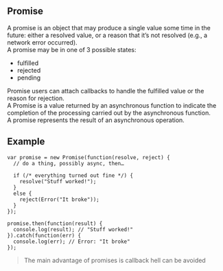 ## Promise
A promise is an object that may produce a single value some time in the future: either a resolved value, or a reason that it’s not 
resolved (e.g., a network error occurred).   
A promise may be in one of 3 possible states: 
  * fulfilled
  * rejected
  * pending   
  
Promise users can attach callbacks to handle the fulfilled value or the reason for rejection.  
A Promise is a value returned by an asynchronous function to indicate the completion of the processing carried out by the 
asynchronous function.   
A promise represents the result of an asynchronous operation.  
## Example
```
var promise = new Promise(function(resolve, reject) {
  // do a thing, possibly async, then…

  if (/* everything turned out fine */) {
    resolve("Stuff worked!");
  }
  else {
    reject(Error("It broke"));
  }
});

promise.then(function(result) {
  console.log(result); // "Stuff worked!"
}).catch(function(err) {
  console.log(err); // Error: "It broke"
});
```
> The main advantage of promises is callback hell can be avoided
